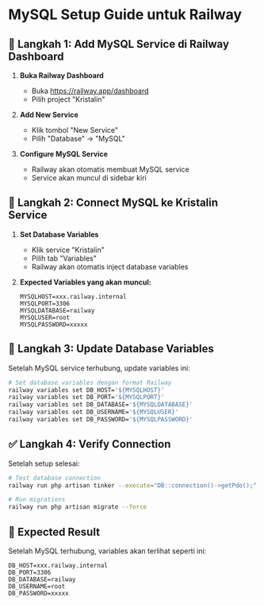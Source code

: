 # MySQL Setup Guide untuk Railway

## 🔧 **Langkah 1: Add MySQL Service di Railway Dashboard**

1. **Buka Railway Dashboard**
   - Buka https://railway.app/dashboard
   - Pilih project "Kristalin"

2. **Add New Service**
   - Klik tombol "New Service"
   - Pilih "Database" → "MySQL"

3. **Configure MySQL Service**
   - Railway akan otomatis membuat MySQL service
   - Service akan muncul di sidebar kiri

## 🔗 **Langkah 2: Connect MySQL ke Kristalin Service**

1. **Set Database Variables**
   - Klik service "Kristalin"
   - Pilih tab "Variables"
   - Railway akan otomatis inject database variables

2. **Expected Variables yang akan muncul:**
   ```
   MYSQLHOST=xxx.railway.internal
   MYSQLPORT=3306
   MYSQLDATABASE=railway
   MYSQLUSER=root
   MYSQLPASSWORD=xxxxx
   ```

## 🔄 **Langkah 3: Update Database Variables**

Setelah MySQL service terhubung, update variables ini:

```bash
# Set database variables dengan format Railway
railway variables set DB_HOST='${MYSQLHOST}'
railway variables set DB_PORT='${MYSQLPORT}'
railway variables set DB_DATABASE='${MYSQLDATABASE}'
railway variables set DB_USERNAME='${MYSQLUSER}'
railway variables set DB_PASSWORD='${MYSQLPASSWORD}'
```

## ✅ **Langkah 4: Verify Connection**

Setelah setup selesai:

```bash
# Test database connection
railway run php artisan tinker --execute="DB::connection()->getPdo();"

# Run migrations
railway run php artisan migrate --force
```

## 🎯 **Expected Result**

Setelah MySQL terhubung, variables akan terlihat seperti ini:
```
DB_HOST=xxx.railway.internal
DB_PORT=3306
DB_DATABASE=railway
DB_USERNAME=root
DB_PASSWORD=xxxxx
``` 